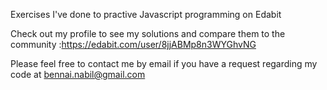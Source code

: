Exercises I've done to practive Javascript programming on Edabit

Check out my profile to see my solutions and compare them to the community :https://edabit.com/user/8jjABMp8n3WYGhvNG

Please feel free to contact me by email if you have a request regarding my code at bennai.nabil@gmail.com
